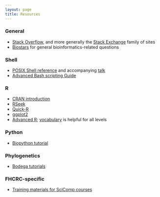 ```yaml
---
layout: page
title: Resources
---
```


### General

* [Stack Overflow](http://stackoverflow.com), and more generally the [Stack Exchange](http://stackexchange.com/sites) family of sites
* [Biostars](https://www.biostars.org/) for general bioinformatics-related questions


### Shell
* [POSIX Shell reference](http://shellhaters.heroku.com/posix) and accompanying [talk](http://shellhaters.heroku.com/)
* [Advanced Bash scripting Guide](http://tldp.org/LDP/abs/html/index.html)


### R
* [CRAN introduction](http://cran.r-project.org/doc/manuals/R-intro.html)
* [RSeek](http://rseek.org)
* [Quick-R](http://www.statmethods.net/)
* [ggplot2](http://docs.ggplot2.org/current/)
* [Advanced R](http://adv-r.had.co.nz/); [vocabulary](http://adv-r.had.co.nz/Vocabulary.html) is helpful for all levels


### Python
* [Biopython tutorial](http://biopython.org/DIST/docs/tutorial/Tutorial.html)


### Phylogenetics
* [Bodega tutorials](http://treethinkers.org/tutorials/)


### FHCRC-specific
* [Training materials for SciComp courses](https://teams.fhcrc.org/sites/citwiki/SciComp/Training%20Materials/Forms/AllItems.aspx)
